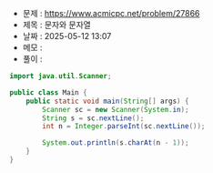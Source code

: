 - 문제 : https://www.acmicpc.net/problem/27866
- 제목 : 문자와 문자열
- 날짜 : 2025-05-12 13:07
- 메모 : 
- 풀이 : 
```java
import java.util.Scanner;

public class Main {
    public static void main(String[] args) {
        Scanner sc = new Scanner(System.in);
        String s = sc.nextLine();
        int n = Integer.parseInt(sc.nextLine());

        System.out.println(s.charAt(n - 1));
    }
}
```